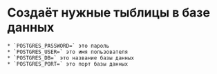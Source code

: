 # Создаёт нужные тыблицы в базе данных
    * `POSTGRES_PASSWORD=` это пароль
    * `POSTGRES_USER=` это имя пользователя
    * `POSTGRES_DB=` это название базы данных
    * `POSTGRES_PORT=` это порт базы данных
